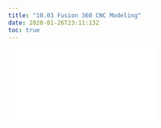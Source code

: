 ```yaml
---
title: "10.03 Fusion 360 CNC Modeling"
date: 2020-01-26T23:11:13Z
toc: true
---
```


![Link to included file contents](../../../../3d-modeling/fusion-360/fusion-360-cnc-modeling.md)
